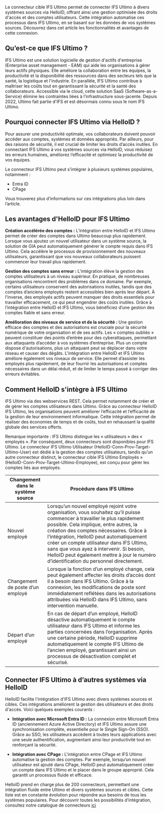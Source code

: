 Le connecteur cible IFS Ultimo permet de connecter IFS Ultimo à divers systèmes sources via HelloID, offrant ainsi une gestion optimisée des droits d'accès et des comptes utilisateurs. Cette intégration automatise ces processus dans IFS Ultimo, en se basant sur les données de vos systèmes sources. Découvrez dans cet article les fonctionnalités et avantages de cette connexion.

## Qu’est-ce que IFS Ultimo ?

IFS Ultimo est une solution logicielle de gestion d'actifs d'entreprise (Enterprise asset management - EAM) qui aide les organisations à gérer leurs actifs physiques. Elle améliore la collaboration entre les équipes, la productivité et la disponibilité des ressources dans des secteurs tels que la santé, la logistique et l'industrie. En parallèle, IFS Ultimo contribue à maîtriser les coûts tout en garantissant la sécurité et la santé des collaborateurs. Accessible via le cloud, cette solution SaaS (Software-as-a-Service) élimine les contraintes liées à l’infrastructure sous-jacente. Depuis 2022, Ultimo fait partie d'IFS et est désormais connu sous le nom IFS Ultimo.

## Pourquoi connecter IFS Ultimo via HelloID ?

Pour assurer une productivité optimale, vos collaborateurs doivent pouvoir accéder aux comptes, systèmes et données appropriés. Par ailleurs, pour des raisons de sécurité, il est crucial de limiter les droits d’accès inutiles. En connectant IFS Ultimo à vos systèmes sources via HelloID, vous réduisez les erreurs humaines, améliorez l’efficacité et optimisez la productivité de vos équipes.

Le connecteur IFS Ultimo peut s’intégrer à plusieurs systèmes populaires, notamment :

*	Entra ID
*	CPage

Vous trouverez plus d’informations sur ces intégrations plus loin dans l’article.

## Les avantages d'HelloID pour IFS Ultimo

**Création accélérée des comptes :** L’intégration entre HelloID et IFS Ultimo permet de créer des comptes dans Ultimo beaucoup plus rapidement. Lorsque vous ajoutez un nouvel utilisateur dans un système source, la solution de GIA peut automatiquement générer le compte requis dans IFS Ultimo. Cela accélère le processus de provisionnement des nouveaux utilisateurs, garantissant que vos nouveaux collaborateurs puissent commencer leur travail plus rapidement.

**Gestion des comptes sans erreur :** L'intégration élève la gestion des comptes utilisateurs à un niveau supérieur. En pratique, de nombreuses organisations rencontrent des problèmes dans ce domaine. Par exemple, certains utilisateurs conservent des autorisations inutiles, tandis que des comptes d’anciens employés restent accessibles bien après leur départ. À l'inverse, des employés actifs peuvent manquer des droits essentiels pour travailler efficacement, ce qui peut engendrer des coûts inutiles. Grâce à l’intégration entre HelloID et IFS Ultimo, vous bénéficiez d’une gestion des comptes fiable et sans erreur.

**Amélioration des niveaux de service et de la sécurité :** Une gestion efficace des comptes et des autorisations est cruciale pour la sécurité numérique de votre organisation et de ses actifs. Les « comptes oubliés » peuvent constituer des points d’entrée pour des cyberattaques, permettant aux attaquants d’accéder à vos systèmes d’entreprise. Plus un compte dispose d'autorisations, plus un attaquant peut se déplacer dans votre réseau et causer des dégâts. L'intégration entre HelloID et IFS Ultimo améliore également vos niveaux de service. Elle permet d’assister les employés plus rapidement, de leur fournir les autorisations et comptes nécessaires dans un délai réduit, et de limiter le temps passé à corriger des erreurs évitables.

## Comment HelloID s'intègre à IFS Ultimo

IFS Ultimo via des webservices REST. Cela permet notamment de créer et de gérer les comptes utilisateurs dans Ultimo. Grâce au connecteur HelloID IFS Ultimo, les organisations peuvent améliorer l’efficacité et l’efficacité de la gestion de leur environnement informatique. Cette intégration permet de réaliser des économies de temps et de coûts, tout en rehaussant la qualité globale des services offerts.

Remarque importante : IFS Ultimo distingue les « utilisateurs » des « employés ». Par conséquent, deux connecteurs sont disponibles pour IFS Ultimo. Le connecteur IFS Ultimo Utilisateur (HelloID-Conn-Prov-Target-Ultimo-User) est dédié à la gestion des comptes utilisateurs, tandis qu’un autre connecteur distinct, le connecteur cible IFS Ultimo Employés » (HelloID-Conn-Prov-Target-Ultimo-Employee), est conçu pour gérer les comptes liés aux employés.

| Changement dans le système source |	Procédure dans IFS Ultimo |
| ---------------------------------- | ------------------------ | 
| Nouvel employé |	Lorsqu’un nouvel employé rejoint votre organisation, vous souhaitez qu’il puisse commencer à travailler le plus rapidement possible. Cela implique, entre autres, la création des comptes nécessaires. Grâce à l’intégration, HelloID peut automatiquement créer un compte utilisateur dans IFS Ultimo, sans que vous ayez à intervenir. Si besoin, HelloID peut également mettre à jour le numéro d’identification du personnel directement.|
| Changement de poste d’un employé |	Lorsque la fonction d’un employé change, cela peut également affecter les droits d’accès dont il a besoin dans IFS Ultimo. Grâce à la connexion, les modifications de poste sont immédiatement reflétées dans les autorisations attribuées via HelloID dans IFS Ultimo, sans intervention manuelle.|
| Départ d’un employé |	En cas de départ d’un employé, HelloID désactive automatiquement le compte utilisateur dans IFS Ultimo et informe les parties concernées dans l’organisation. Après une certaine période, HelloID supprime automatiquement le compte IFS Ultimo de l’ancien employé, garantissant ainsi un processus de désactivation complet et sécurisé.|


## Connecter IFS Ultimo à d’autres systèmes via HelloID

HelloID facilite l'intégration d'IFS Ultimo avec divers systèmes sources et cibles. Ces intégrations améliorent la gestion des utilisateurs et des droits d'accès. Voici quelques exemples courants :

* **Intégration avec Microsoft Entra ID :** La connexion entre Microsoft Entra ID (anciennement Azure Active Directory) et IFS Ultimo assure une synchronisation complète, essentielle pour le Single Sign-On (SSO). Grâce au SSO, les utilisateurs accèdent à toutes leurs applications avec une seule authentification, augmentant ainsi leur productivité tout en renforçant la sécurité.

* **Intégration avec CPage :** L'intégration entre CPage et IFS Ultimo automatise la gestion des comptes. Par exemple, lorsqu’un nouvel utilisateur est ajouté dans CPage, HelloID peut automatiquement créer un compte dans IFS Ultimo et le placer dans le groupe approprié. Cela garantit un processus fluide et efficace.

HelloID prend en charge plus de 200 connecteurs, permettant une intégration fluide entre Ultimo et divers systèmes sources et cibles. Cette liste est en constante évolution pour répondre aux besoins de tous les systèmes populaires. Pour découvrir toutes les possibilités d’intégration, consultez notre catalogue de connecteurs <a href="https://www.tools4ever.fr/connecteurs/">ici</a>
